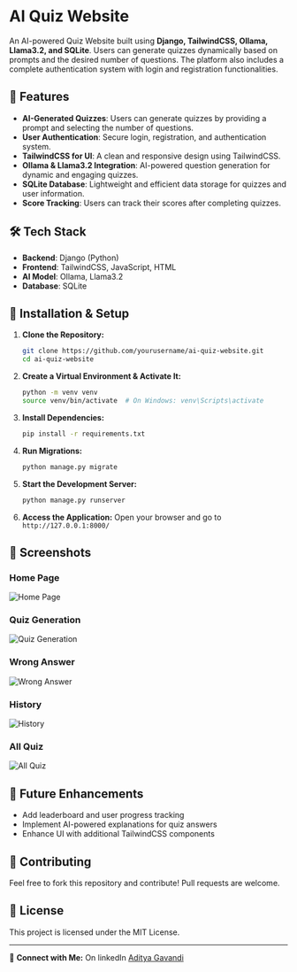 # AI Quiz Website

An AI-powered Quiz Website built using **Django, TailwindCSS, Ollama, Llama3.2, and SQLite**. Users can generate quizzes dynamically based on prompts and the desired number of questions. The platform also includes a complete authentication system with login and registration functionalities.

## 🚀 Features

- **AI-Generated Quizzes**: Users can generate quizzes by providing a prompt and selecting the number of questions.
- **User Authentication**: Secure login, registration, and authentication system.
- **TailwindCSS for UI**: A clean and responsive design using TailwindCSS.
- **Ollama & Llama3.2 Integration**: AI-powered question generation for dynamic and engaging quizzes.
- **SQLite Database**: Lightweight and efficient data storage for quizzes and user information.
- **Score Tracking**: Users can track their scores after completing quizzes.

## 🛠️ Tech Stack

- **Backend**: Django (Python)
- **Frontend**: TailwindCSS, JavaScript, HTML
- **AI Model**: Ollama, Llama3.2
- **Database**: SQLite

## 🔧 Installation & Setup

1. **Clone the Repository:**
   ```bash
   git clone https://github.com/yourusername/ai-quiz-website.git
   cd ai-quiz-website
   ```

2. **Create a Virtual Environment & Activate It:**
   ```bash
   python -m venv venv
   source venv/bin/activate  # On Windows: venv\Scripts\activate
   ```

3. **Install Dependencies:**
   ```bash
   pip install -r requirements.txt
   ```

4. **Run Migrations:**
   ```bash
   python manage.py migrate
   ```

5. **Start the Development Server:**
   ```bash
   python manage.py runserver
   ```

6. **Access the Application:**
   Open your browser and go to `http://127.0.0.1:8000/`

## 📸 Screenshots
### Home Page
![Home Page]((https://github.com/user-attachments/assets/21c3de3c-8dae-40b2-9caf-7aeb6cb2f139))
### Quiz Generation
![Quiz Generation]((https://github.com/user-attachments/assets/296ebacf-e3d3-44d6-bb6b-21a7982fe115))
### Wrong Answer
![Wrong Answer]((https://github.com/user-attachments/assets/364d8dce-145c-487f-a207-d0acb32698ee))
### History
![History]((https://github.com/user-attachments/assets/d43e4743-0349-436d-81d4-af55ceb8710d))
### All Quiz
![All Quiz]((https://github.com/user-attachments/assets/11a1a5d8-5999-49aa-b941-564ff9c1026b))

## 📌 Future Enhancements
- Add leaderboard and user progress tracking
- Implement AI-powered explanations for quiz answers
- Enhance UI with additional TailwindCSS components

## 🤝 Contributing
Feel free to fork this repository and contribute! Pull requests are welcome.

## 📜 License
This project is licensed under the MIT License.

---
🔗 **Connect with Me:** On linkedIn [Aditya Gavandi](https://www.linkedin.com/in/adityagavandi/)
